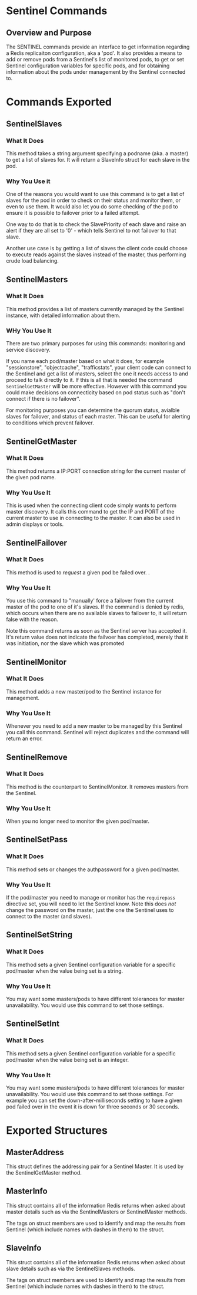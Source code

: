 # Sentinel Commands

## Overview and Purpose

The SENTINEL commands provide an interface to get information regarding
a Redis replicaiton configuration, aka a 'pod'. It also provides a means
to add or remove pods from a Sentinel's list of monitored pods, to get
or set Sentinel configuration variables for specific pods, and for
obtaining information about the pods under management by the Sentinel
connected to.

# Commands Exported

## SentinelSlaves

### What It Does
This method takes a string argument specifying a podname (aka. a
master) to get a list of slaves for. It will return a SlaveInfo struct
for each slave in the pod.

### Why You Use it

One of the reasons you would want to use this command is to get a list
of slaves for the pod in order to check on their status and monitor
them, or even to use them. It would also let you do some checking of the
pod to ensure it is possible to failover prior to a failed attempt. 

One way to do that is to check the SlavePriority of each slave and raise
an alert if they are all set to '0' - which tells Sentinel to not
failover to that slave.

Another use case is by getting a list of slaves the client code could choose to
execute reads against the slaves instead of the master, thus performing
crude load balancing.

## SentinelMasters

### What It Does

This method provides a list of masters currently managed by the
Sentinel instance, with detailed information about them. 

### WHy You Use It

There are two primary purposes for using this commands: monitoring and
service discovery.

If you name each pod/master based on what it does, for example
"sessionstore", "objectcache", "trafficstats", your client code can
connect to the Sentinel and get a list of masters, select the one it
needs access to and proceed to talk directly to it. If this is all that
is needed the command `SentinelGetMaster` will be more effective.
However with this command you could make decisions on connecticity based
on pod status such as "don't connect if there is no failover".

For monitoring purposes you can determine the quorum status, avialble
slaves for failover, and status of each master. This can be useful for
alerting to conditions which prevent failover.

## SentinelGetMaster 

### What It Does

This method returns a IP:PORT connection string for the current master of the
given pod name.

### Why You Use It

This is used when the connecting client code simply wants to perform
master discovery. It calls this command to get the IP and PORT of the
current master to use in connecting to the master. It can also be used
in admin displays or tools.


## SentinelFailover

### What It Does

This method is used to *request* a given pod be failed over. .

### Why You Use It

You use this command to "manually' force a failover from the current
master of the pod to one of it's slaves. If the command is denied by
redis, which occurs when there are no available slaves to failover to,
it will return false with the reason.

Note this command returns as soon as the Sentinel server has accepted
it. It's return value does not indicate the failvoer has completed,
merely that it was initiation, nor the slave which was promoted

## SentinelMonitor

### What It Does

This method adds a new master/pod to the Sentinel instance for
management.

### Why You Use It

Whenever you need to add a new master to be managed by this Sentinel you
call this command. Sentinel will reject duplicates and the command will
return an error.

## SentinelRemove

### What It Does

This method is the counterpart to SentinelMonitor. It removes masters
from the Sentinel.

### Why You Use It

When you no longer need to monitor the given pod/master.

## SentinelSetPass

### What It Does

This method sets or changes the authpassword for a given pod/master.

### Why You Use It

If the pod/master you need to manage or monitor has the `requirepass`
directive set, you will need to let the Sentinel know. Note this does
*not* change the password on the master, just the one the Sentinel uses
to connect to the master (and slaves).

## SentinelSetString

### What It Does

This method sets a given Sentinel configuration variable for a specific
pod/master when the value being set is a string.

### Why You Use It

You may want some masters/pods to have different tolerances for master
unavailability. You would use this command to set those settings. 

## SentinelSetInt

### What It Does

This method sets a given Sentinel configuration variable for a specific
pod/master when the value being set is an integer.

### Why You Use It

You may want some masters/pods to have different tolerances for master
unavailability. You would use this command to set those settings. 
For example you can set the down-after-milliseconds setting to have a
given pod failed over in the event it is down for three seconds or 30
seconds.


# Exported Structures

## MasterAddress

This struct defines the addressing pair for a Sentinel Master. It is
used by the SentinelGetMaster method.

## MasterInfo

This struct contains all of the information Redis returns when asked
about master details such as via the SentinelMasters or SentinelMaster
methods.

The tags on struct members are used to identify and map the results from
Sentinel (which include names with dashes in them) to the struct.

## SlaveInfo

This struct contains all of the information Redis returns when asked
about slave details such as via the SentinelSlaves methods.

The tags on struct members are used to identify and map the results from
Sentinel (which include names with dashes in them) to the struct.
